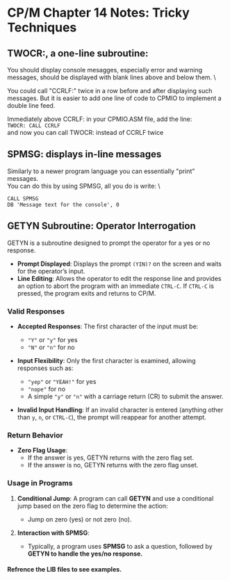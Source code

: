 # CP/M Chapter 14 Notes: Tricky Techniques
## TWOCR:, a one-line subroutine:
You should display console mesagges, especially error and warning messages, should be displayed with blank lines above and below them. \

You could call "CCRLF:" twice
in a row before and after displaying such messages. But it is easier to add one line of code to CPMIO to implement a double line feed.

Immediately above CCRLF: in your CPMIO.ASM file, add
the line: \
```TWOCR: CALL CCRLF``` \
and now you can call TWOCR: instead of CCRLF twice

## SPMSG: displays in-line messages
Similarly to a newer program language you can essentially "print" messages. \
You can do this by using SPMSG, all you do is write: \
``` 
CALL SPMSG
DB 'Message text for the console', 0
```

## GETYN Subroutine: Operator Interrogation

GETYN is a subroutine designed to prompt the operator for a yes or no response.

- <b/>Prompt Displayed</b>: Displays the prompt `(YIN)?` on the screen and waits for the operator’s input.
- <b/>Line Editing</b>: Allows the operator to edit the response line and provides an option to abort the program with an immediate `CTRL-C`. If `CTRL-C` is pressed, the program exits and returns to CP/M.

### Valid Responses

- <b/>Accepted Responses</b>: The first character of the input must be:
  - `"Y"` or `"y"` for yes
  - `"N"` or `"n"` for no
- <b/>Input Flexibility</b>: Only the first character is examined, allowing responses such as:
  - `"yep"` or `"YEAH!"` for yes
  - `"nope"` for no
  - A simple `"y"` or `"n"` with a carriage return (CR) to submit the answer.
  
- <b/>Invalid Input Handling</b>: If an invalid character is entered (anything other than `y`, `n`, or `CTRL-C`), the prompt will reappear for another attempt.

### Return Behavior

- <b/>Zero Flag Usage</b>:
  - If the answer is yes, GETYN returns with the zero flag set.
  - If the answer is no, GETYN returns with the zero flag unset.

### Usage in Programs

1. <b/>Conditional Jump</b>: A program can call <b/>GETYN</b> and use a conditional jump based on the zero flag to determine the action:
   - Jump on zero (yes) or not zero (no).
   
2. <b/>Interaction with SPMSG</b>:
   - Typically, a program uses <b/>SPMSG</b> to ask a question, followed by <b>GETYN<b> to handle the yes/no response.


#### Refrence the LIB files to see examples.